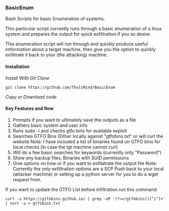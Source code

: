 ### BasicEnum
Bash Scripts for basic Enumeration of systems.

This particular script currently runs through a basic enumeration of a linux system and prepares the output for quick exfiltration if you so desire. 

This enumeration script will run through and quickly produce useful imformation about a target machine, then give you the option to quickly exfiltrate it back to your (the attacking) machine. 

#### Installation
*Install With Git Clone*
```
git clone https://github.com/ThulsMind/BasicEnum
```
*Copy or Download code*

#### Key Features and flow
1. Prompts if you want to ultimately save the outputs as a file
2. Gathers basic system and user info 
3. Runs sudo -l and checks gtfo bins for available exploit
4. Searches GTFO Bins (Either locally against "gtfobins.txt" or will curl the website
	Note: I have included a list of binaries found on GTFO bins for local checks (in case the tgt machine cannot curl)
5. Will do a few basic searches for keywords (currently only "Password")
6. Show any backup files, Binaries with SUID permissions
7. Give options on how or if you want to exfilatrate the output file 
	Note: Currently the only exfiltration options are a SCP Push back to your local (attacker machine) or setting up a python server for you to do a wget request from. 
	
If you want to update the GTFO List before infiltration run this command 

`curl -s https://gtfobins.github.io/ | grep -oP '(?<=/gtfobins/)[^/"]+' | sort -u > gtfobins.txt` 
